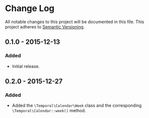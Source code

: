 # Change Log

All notable changes to this project will be documented in this file.
This project adheres to [Semantic Versioning](http://semver.org/).

## 0.1.0 - 2015-12-13

### Added

- Initial release.

## 0.2.0 - 2015-12-27

### Added

- Added the `\Temporal\Calendar\Week` class and the corresponding `\Temporal\Calendar::week()` method.
